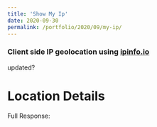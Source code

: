 ```yaml
--- 
title: 'Show My Ip' 
date: 2020-09-30 
permalink: /portfolio/2020/09/my-ip/ 
---
```



<h3>Client side IP geolocation using <a href="http://ipinfo.io">ipinfo.io</a></h3>
updated?


<script src="https://ajax.googleapis.com/ajax/libs/jquery/3.5.1/jquery.min.js"></script>
<script src="https://ajax.googleapis.com/ajax/libs/jquery/3.5.1/jquery.min.js"></script>

<script src="https://unpkg.com/leaflet@1.6.0/dist/leaflet.js"></script>
<link href="https://unpkg.com/leaflet@1.6.0/dist/leaflet.css" rel="stylesheet"/>
<div id="osm-map"></div>
<script>// Where you want to render the map.
var long_lat;
$.get("https://ipinfo.io/json", function (response) {
    $("#ip").html("IP: " + response.ip);
    $("#address").html("Location: " + response.city + ", " + response.region);
    long_lat = (response.loc);
    $("#details").html(JSON.stringify(response, null, 4));
}, "jsonp");
setTimeout(() => {
var element = document.getElementById('osm-map');
      element.style = 'height:300px;';
      var map = L.map(element);
      L.tileLayer('http://{s}.tile.osm.org/{z}/{x}/{y}.png', {
    attribution: '&copy; <a href="http://osm.org/copyright">OpenStreetMap</a> contributors'
}).addTo(map);
      var target = L.latLng(long_lat.split(','));
      map.setView(target, 14);
      L.marker(target).addTo(map);
}, 1500); //Wait 1500 ms plotting to get json object.

</script>

# Location Details
<div id="ip"></div>
<div id="address"></div>
<div id="loc"></div>

Full Response:
<div id="details"></div>
